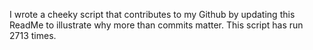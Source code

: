 I wrote a cheeky script that contributes to my Github by updating this ReadMe to illustrate why more than commits matter. This script has run 2713 times.